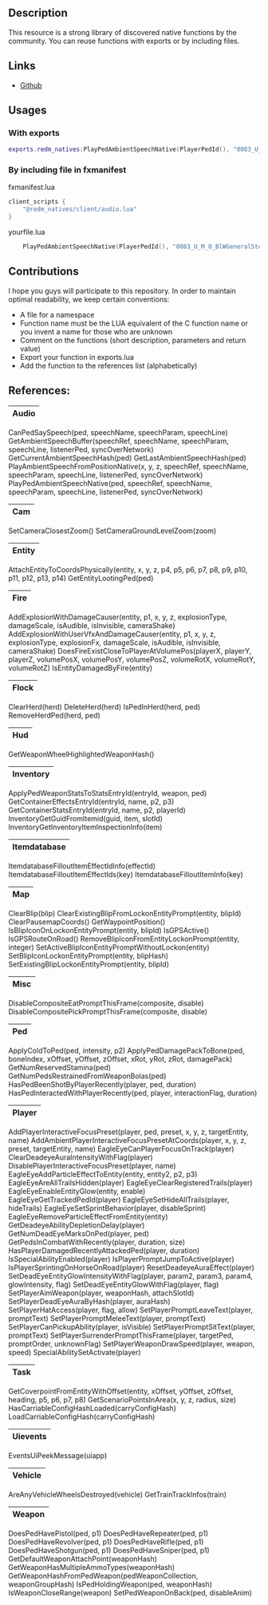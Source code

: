 ## Description
This resource is a strong library of discovered native functions by the community.
You can reuse functions with exports or by including files.

## Links
- [Github](https://github.com/Sarbatore/rdr_natives)

## Usages
### With exports
```lua
exports.redm_natives:PlayPedAmbientSpeechNative(PlayerPedId(), "0083_U_M_O_BlWGeneralStoreOwner_01", "TAKE_YOUR_TIME", 291934926, 0) -- This will make your ped speak.
```
### By including file in fxmanifest
fxmanifest.lua
```lua
client_scripts {
    "@redm_natives/client/audio.lua"
}
```
yourfile.lua
```lua
    PlayPedAmbientSpeechNative(PlayerPedId(), "0083_U_M_O_BlWGeneralStoreOwner_01", "TAKE_YOUR_TIME", 291934926, 0)
```

## Contributions
I hope you guys will participate to this repository. In order to maintain optimal readability, we keep certain conventions:
- A file for a namespace
- Function name must be the LUA equivalent of the C function name or you invent a name for those who are unknown
- Comment on the functions (short description, parameters and return value)
- Export your function in exports.lua
- Add the function to the references list (alphabetically)

## References:
Audio |
-- |
CanPedSaySpeech(ped, speechName, speechParam, speechLine)
GetAmbientSpeechBuffer(speechRef, speechName, speechParam, speechLine, listenerPed, syncOverNetwork)
GetCurrentAmbientSpeechHash(ped)
GetLastAmbientSpeechHash(ped)
PlayAmbientSpeechFromPositionNative(x, y, z, speechRef, speechName, speechParam, speechLine, listenerPed, syncOverNetwork)
PlayPedAmbientSpeechNative(ped, speechRef, speechName, speechParam, speechLine, listenerPed, syncOverNetwork)

Cam |
-- |
SetCameraClosestZoom()
SetCameraGroundLevelZoom(zoom)

Entity |
-- |
AttachEntityToCoordsPhysically(entity, x, y, z, p4, p5, p6, p7, p8, p9, p10, p11, p12, p13, p14)
GetEntityLootingPed(ped)

Fire |
-- |
AddExplosionWithDamageCauser(entity, p1, x, y, z, explosionType, damageScale, isAudible, isInvisible, cameraShake)
AddExplosionWithUserVfxAndDamageCauser(entity, p1, x, y, z, explosionType, explosionFx, damageScale, isAudible, isInvisible, cameraShake)
DoesFireExistCloseToPlayerAtVolumePos(playerX, playerY, playerZ, volumePosX, volumePosY, volumePosZ, volumeRotX, volumeRotY, volumeRotZ)
IsEntityDamagedByFire(entity)

Flock |
-- |
ClearHerd(herd)
DeleteHerd(herd)
IsPedInHerd(herd, ped)
RemoveHerdPed(herd, ped)

Hud |
-- |
GetWeaponWheelHighlightedWeaponHash()

Inventory |
-- |
ApplyPedWeaponStatsToStatsEntryId(entryId, weapon, ped)
GetContainerEffectsEntryId(entryId, name, p2, p3)
GetContainerStatsEntryId(entryId, name, p2, playerId)
InventoryGetGuidFromItemid(guid, item, slotId)
InventoryGetInventoryItemInspectionInfo(item)

Itemdatabase |
-- |
ItemdatabaseFilloutItemEffectIdInfo(effectId)
ItemdatabaseFilloutItemEffectIds(key)
ItemdatabaseFilloutItemInfo(key)

Map |
-- |
ClearBlip(blip)
ClearExistingBlipFromLockonEntityPrompt(entity, blipId)
ClearPausemapCoords()
GetWaypointPosition()
IsBlipIconOnLockonEntityPrompt(entity, blipId)
IsGPSActive()
IsGPSRouteOnRoad()
RemoveBlipIconFromEntityLockonPrompt(entity, integer)
SetActiveBlipIconEntityPromptWithoutLockon(entity)
SetBlipIconLockonEntityPrompt(entity, blipHash)
SetExistingBlipLockonEntityPrompt(entity, blipId)

Misc |
-- |
DisableCompositeEatPromptThisFrame(composite, disable)
DisableCompositePickPromptThisFrame(composite, disable)

Ped |
-- |
ApplyColdToPed(ped, intensity, p2)
ApplyPedDamagePackToBone(ped, boneIndex, xOffset, yOffset, zOffset, xRot, yRot, zRot, damagePack)
GetNumReservedStamina(ped)
GetNumPedsRestrainedFromWeaponBolas(ped)
HasPedBeenShotByPlayerRecently(player, ped, duration)
HasPedInteractedWithPlayerRecently(ped, player, interactionFlag, duration)

Player |
-- |
AddPlayerInteractiveFocusPreset(player, ped, preset, x, y, z, targetEntity, name)
AddAmbientPlayerInteractiveFocusPresetAtCoords(player, x, y, z, preset, targetEntity, name)
EagleEyeCanPlayerFocusOnTrack(player)
ClearDeadeyeAuraIntensityWithFlag(player)
DisablePlayerInteractiveFocusPreset(player, name)
EagleEyeAddParticleEffectToEntity(entity, entity2, p2, p3)
EagleEyeAreAllTrailsHidden(player)
EagleEyeClearRegisteredTrails(player)
EagleEyeEnableEntityGlow(entity, enable)
EagleEyeGetTrackedPedId(player)
EagleEyeSetHideAllTrails(player, hideTrails)
EagleEyeSetSprintBehavior(player, disableSprint)
EagleEyeRemoveParticleEffectFromEntity(entity)
GetDeadeyeAbilityDepletionDelay(player)
GetNumDeadEyeMarksOnPed(player, ped)
GetPedsInCombatWithRecently(player, duration, size)
HasPlayerDamagedRecentlyAttackedPed(player, duration)
IsSpecialAbilityEnabled(player)
IsPlayerPromptJumpToActive(player)
IsPlayerSprintingOnHorseOnRoad(player)
ResetDeadeyeAuraEffect(player)
SetDeadEyeEntityGlowIntensityWithFlag(player, param2, param3, param4, glowIntensity, flag)
SetDeadEyeEntityGlowWithFlag(player, flag)
SetPlayerAimWeapon(player, weaponHash, attachSlotId)
SetPlayerDeadEyeAuraByHash(player, auraHash)
SetPlayerHatAccess(player, flag, allow)
SetPlayerPromptLeaveText(player, promptText)
SetPlayerPromptMeleeText(player, promptText)
SetPlayerCanPickupAbility(player, isVisible)
SetPlayerPromptSitText(player, promptText)
SetPlayerSurrenderPromptThisFrame(player, targetPed, promptOrder, unknownFlag)
SetPlayerWeaponDrawSpeed(player, weapon, speed)
SpecialAbilitySetActivate(player)

Task |
-- |
GetCoverpointFromEntityWithOffset(entity, xOffset, yOffset, zOffset, heading, p5, p6, p7, p8)
GetScenarioPointsInArea(x, y, z, radius, size)
HasCarriableConfigHashLoaded(carryConfigHash)
LoadCarriableConfigHash(carryConfigHash)

Uievents |
-- |
EventsUiPeekMessage(uiapp)

Vehicle |
-- |
AreAnyVehicleWheelsDestroyed(vehicle)
GetTrainTrackInfos(train)

Weapon |
-- |
DoesPedHavePistol(ped, p1)
DoesPedHaveRepeater(ped, p1)
DoesPedHaveRevolver(ped, p1)
DoesPedHaveRifle(ped, p1)
DoesPedHaveShotgun(ped, p1)
DoesPedHaveSniper(ped, p1)
GetDefaultWeaponAttachPoint(weaponHash)
GetWeaponHasMultipleAmmoTypes(weaponHash)
GetWeaponHashFromPedWeapon(pedWeaponCollection, weaponGroupHash)
IsPedHoldingWeapon(ped, weaponHash)
IsWeaponCloseRange(weapon)
SetPedWeaponOnBack(ped, disableAnim)